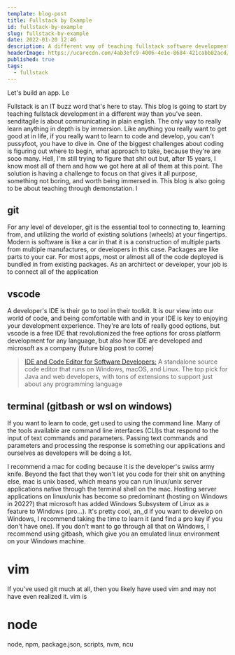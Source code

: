 ```yaml
---
template: blog-post
title: Fullstack by Example
id: fullstack-by-example
slug: fullstack-by-example
date: 2022-01-20 12:46
description: A different way of teaching fullstack software development
headerImage: https://ucarecdn.com/4ab3efc9-4006-4e1e-8684-421cabb82acd/sendittelltheworld.png
published: true
tags: 
  - fullstack
---
```


Let's build an app. Le

Fullstack is an IT buzz word that's here to stay. This blog is going to start by teaching fullstack development in a different way than you've seen. senditagile is about communicating in plain english. The only way to really learn anything in depth is by immersion. Like anything you really want to get good at in life, if you really want to learn to code and develop, you can't pussyfoot, you have to dive in. One of the biggest challenges about coding is figuring out where to begin, what approach to take, because they're are sooo many. Hell, I'm still trying to figure that shit out but, after 15 years, I know most all of them and how we got here at all of them at this point. The solution is having a challenge to focus on that gives it all purpose, something not boring, and worth being immersed in. This blog is also going to be about teaching through demonstation. l   

## git

For any level of developer, git is the essential tool to connecting to, learning from, and utilizing the world of existing solutions (wheels) at your fingertips. Modern is software is like a car in that it is a construction of multiple parts from multiple manufactures, or developers in this case. Packages are like parts to your car. For most apps, most or almost all of the code deployed is bundled in from existing packages. As an archirtect or developer, your job is to connect all of the application 

## vscode

A developer's IDE is their go to tool in their toolkit. It is our view into our world of code, and being comfortable with and in your IDE is key to enjoying your development experience. They're are lots of really good options, but vscode is a free IDE that revolutionized the free options for cross platform development for any language, but also how IDE are developed and microsoft as a company (future blog post to come)

>[IDE and Code Editor for Software Developers:](https://visualstudio.microsoft.com/) A standalone source code editor that runs on Windows, macOS, and Linux. The top pick for Java and web developers, with tons of extensions to support just about any programming language

## terminal (gitbash or wsl on windows)

If you want to learn to code, get used to using the command line. Many of the tools available are command line interfaces (CLI)s that respond to the input of text commands and parameters. Passing text commands and parameters and processing the response is something our applications and ourselves as developers will be doing a lot. 

I recommend a mac for coding because it is the developer's swiss army knife. Beyond the fact that they won't let you code for their shit on anything else, mac is unix based, which means you can run linux/unix server applications native through the terminal shell on the mac. Hosting server applications on linux/unix has become so predominant (hosting on Windows in 2022?) that microsoft has added Windows Subsystem of Linux as a feature to Windows (pro...). It's pretty cool, an,,d if you want to develop on Windows, I recommend taking the time to learn it (and find a pro key if you don't have one). If you don't want to go through all that on Windows, I recommend using gitbash, which give you an emulated linux environment on your Windows machine. 

# vim

If you've used git much at all, then you likely have used vim and may not have even realized it. vim is

# node
node, npm, package.json, scripts, nvm, ncu